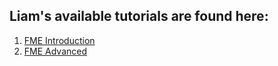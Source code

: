 ## Liam's available tutorials are found here:
1. [FME Introduction](Learning/Week1)
2. [FME Advanced](Learning/Week2)
